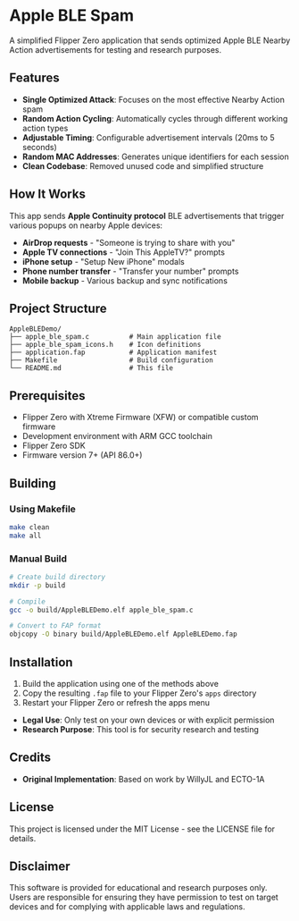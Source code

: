 # Apple BLE Spam

A simplified Flipper Zero application that sends optimized Apple BLE Nearby Action advertisements for testing and research purposes.

## Features

- **Single Optimized Attack**: Focuses on the most effective Nearby Action spam
- **Random Action Cycling**: Automatically cycles through different working action types
- **Adjustable Timing**: Configurable advertisement intervals (20ms to 5 seconds)
- **Random MAC Addresses**: Generates unique identifiers for each session
- **Clean Codebase**: Removed unused code and simplified structure

## How It Works

This app sends **Apple Continuity protocol** BLE advertisements that trigger various popups on nearby Apple devices:

- **AirDrop requests** - "Someone is trying to share with you"
- **Apple TV connections** - "Join This AppleTV?" prompts
- **iPhone setup** - "Setup New iPhone" modals
- **Phone number transfer** - "Transfer your number" prompts
- **Mobile backup** - Various backup and sync notifications

## Project Structure

```
AppleBLEDemo/
├── apple_ble_spam.c          # Main application file
├── apple_ble_spam_icons.h    # Icon definitions
├── application.fap           # Application manifest
├── Makefile                  # Build configuration
└── README.md                 # This file
```

## Prerequisites

- Flipper Zero with Xtreme Firmware (XFW) or compatible custom firmware
- Development environment with ARM GCC toolchain
- Flipper Zero SDK
- Firmware version 7+ (API 86.0+)

## Building

### Using Makefile
```bash
make clean
make all
```

### Manual Build
```bash
# Create build directory
mkdir -p build

# Compile
gcc -o build/AppleBLEDemo.elf apple_ble_spam.c

# Convert to FAP format
objcopy -O binary build/AppleBLEDemo.elf AppleBLEDemo.fap
```

## Installation

1. Build the application using one of the methods above
2. Copy the resulting `.fap` file to your Flipper Zero's `apps` directory
3. Restart your Flipper Zero or refresh the apps menu




- **Legal Use**: Only test on your own devices or with explicit permission
- **Research Purpose**: This tool is for security research and testing


## Credits

- **Original Implementation**: Based on work by WillyJL and ECTO-1A


## License

This project is licensed under the MIT License - see the LICENSE file for details.

## Disclaimer

This software is provided for educational and research purposes only. Users are responsible for ensuring they have permission to test on target devices and for complying with applicable laws and regulations.
